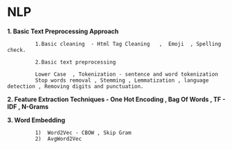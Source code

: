 # NLP 

**1.  Basic Text Preprocessing Approach**

             1.Basic cleaning  - Html Tag Cleaning   ,  Emoji  , Spelling check.

             2.Basic text preprocessing

             Lower Case  , Tokenization - sentence and word tokenization
             Stop words removal , Stemming , Lemmatization , language detection , Removing digits and punctuation.


**2.  Feature Extraction Techniques   -  One Hot Encoding ,   Bag Of Words ,  TF - IDF , N-Grams**  


**3.  Word Embedding** 
              
             1)  Word2Vec - CBOW , Skip Gram  
             2)  AvgWord2Vec 
